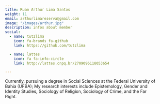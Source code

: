```yaml
---
title: Ruan Arthur Lima Santos
weight: 11
email: arthurlimareserva@gmail.com
image: "/images/arthur.jpg"
description: infos about member
social:
  - name: tutzlima
    icon: fa-brands fa-github
    link: https://github.com/tutzlima

  - name: lattes
    icon: fa fa-info-circle
    link: http://lattes.cnpq.br/2709096118053654

---
```


Currently, pursuing a degree in Social Sciences at the Federal University of Bahia (UFBA); My research interests include Epistemology, Gender and Identity Studies, Sociology of Religion, Sociology of Crime, and the Far Right.